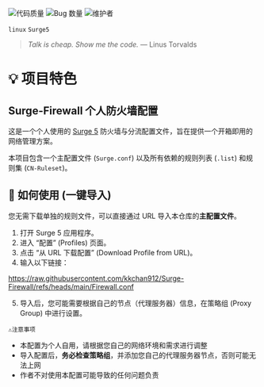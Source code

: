 ![代码质量](https://img.shields.io/badge/Code_Quality-Spaghetti-red)
![Bug 数量](https://img.shields.io/badge/Bugs_Found-Too_Many_To_Count-orange)
![维护者](https://img.shields.io/badge/Maintained_By-Coffee_and_Tears-blue)
</p>

`linux` `Surge5`
> *Talk is cheap. Show me the code.* — Linus Torvalds  

# 💡 项目特色
## Surge-Firewall 个人防火墙配置

这是一个个人使用的 [Surge 5](https://nssurge.com/) 防火墙与分流配置文件，旨在提供一个开箱即用的网络管理方案。

本项目包含一个主配置文件 (`Surge.conf`) 以及所有依赖的规则列表 (`.list`) 和规则集 (`CN-Ruleset`)。

## 🚀 如何使用 (一键导入)

您无需下载单独的规则文件，可以直接通过 URL 导入本仓库的**主配置文件**。

1.  打开 Surge 5 应用程序。
2.  进入 “配置” (Profiles) 页面。
3.  点击 “从 URL 下载配置” (Download Profile from URL)。
4.  输入以下链接：

https://raw.githubusercontent.com/kkchan912/Surge-Firewall/refs/heads/main/Firewall.conf

5.  导入后，您可能需要根据自己的节点（代理服务器）信息，在策略组 (Proxy Group) 中进行设置。

`⚠️注意事项`
* 本配置为个人自用，请根据您自己的网络环境和需求进行调整
* 导入配置后，**务必检查策略组**，并添加您自己的代理服务器节点，否则可能无法上网
* 作者不对使用本配置可能导致的任何问题负责

